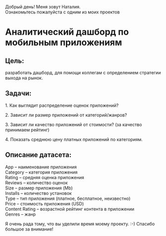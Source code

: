 <!DOCTYPE html>
<body>
                <span class="content__description">Добрый день! Меня зовут Наталия. <br/> Ознакомьтесь пожалуйста с одним из моих проектов</span>
                </nav>
            </div>
        </div>
        <div class="content__main">
            <h1 class="content__about-header">Аналитический дашборд по мобильным приложениям</h1>
            <div class="content__main-item">
                <div class="main-item__description">
                   <h2 class="content__subheader">Цель:</h2>
                    <p>разработать дашборд, для помощи коллегам с определением стратегии выхода на рынок.</p>
                </div>
              <h2 class="content__subheader">Задачи:</h2>
                    <p>1. Как выглядит распределение оценок приложений?</p>
               <p>2. Зависит ли размер приложений от категорий/жанров?</p>
               <p>3. Зависит ли качество приложений от стоимости? (за качество принимаем рейтинг)</p>
               <p>4. Показать среднюю цену платных приложений по категориям.</p>
                </div>
           <h2 class="content__subheader">Описание датасета:</h2>
                    <p>App – наименование приложения<br/>
                      Category – категория приложения<br/>
                      Rating – средняя оценка приложения<br/>
                      Reviews – количество оценок<br/>
                      Size – размер приложения (Mb)<br/>
                      Installs – количество установок<br/>
                      Type – тип приложения (платное, бесплатное, неизвестно)<br/>
                      Price – стоимость приложения (USD)<br/>
                      Content Rating – возрастной рейтинг контента в приложении<br/>
                      Genres – жанр<br/>
            </div>
            <div class="content__main-item">
                <div class="main-item__description">
                    <p>Я очень рада тому, что вы уделили время моему проекту. :-) Спасибо большое за внимание!</p>
                </div>
</body>
</html>
